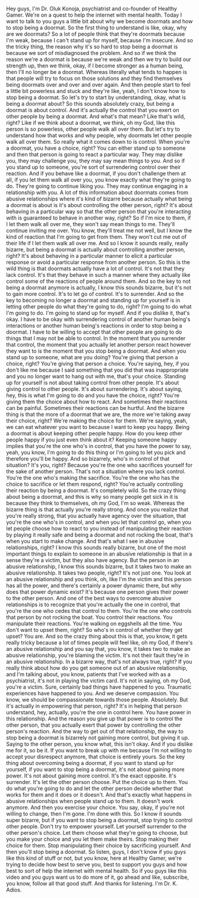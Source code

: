  Hey guys, I'm Dr. Oluk Konoja, psychiatrist and co-founder of Healthy Gamer. We're on a quest to help the internet with mental health. Today I want to talk to you guys a little bit about why we become doormats and how to stop being a doormat. So the first thing to understand is like, okay, why are we doormats? So a lot of people think that they're doormats because I'm weak, because I can't stand up for myself, because I'm insecure. And so the tricky thing, the reason why it's so hard to stop being a doormat is because we sort of misdiagnosed the problem. And so if we think the reason we're a doormat is because we're weak and then we try to build our strength up, then we think, okay, if I become stronger as a human being, then I'll no longer be a doormat. Whereas literally what tends to happen is that people will try to focus on those solutions and they find themselves being doormats over and over and over again. And then people start to feel a little bit powerless and stuck and they're like, yeah, I don't know how to stop being a doormat. So let's try to start by understanding, okay, what is being a doormat about? So this sounds absolutely crazy, but being a doormat is about control. And it's actually the control that you exert on other people by being a doormat. And what's that mean? Like that's wild, right? Like if we think about a doormat, we think, oh my God, like this person is so powerless, other people walk all over them. But let's try to understand how that works and why people, why doormats let other people walk all over them. So really what it comes down to is control. When you're a doormat, you have a choice, right? You can either stand up to someone and then that person is going to react a particular way. They may dislike you, they may challenge you, they may say mean things to you. And so if you stand up to someone, you're sort of surrendering control over their reaction. And if you behave like a doormat, if you don't challenge them at all, if you let them walk all over you, you know exactly what they're going to do. They're going to continue liking you. They may continue engaging in a relationship with you. A lot of this information about doormats comes from abusive relationships where it's kind of bizarre because actually what being a doormat is about is it's about controlling the other person, right? It's about behaving in a particular way so that the other person that you're interacting with is guaranteed to behave in another way, right? So if I'm nice to them, if I let them walk all over me, they won't say mean things to me. They'll continue inviting me over. You know, they'll treat me not well, but I know the kind of reaction that I'm going to get from them. They won't cut me out of their life if I let them walk all over me. And so I know it sounds really, really bizarre, but being a doormat is actually about controlling another person, right? It's about behaving in a particular manner to elicit a particular response or avoid a particular response from another person. So this is the wild thing is that doormats actually have a lot of control. It's not that they lack control. It's that they behave in such a manner where they actually like control some of the reactions of people around them. And so the key to not being a doormat anymore is actually, I know this sounds bizarre, but it's not to gain more control. It's to let go of control. It's to surrender. And so the key to becoming no longer a doormat and standing up for yourself is in letting other people do what they're going to do, right? I'm going to do what I'm going to do. I'm going to stand up for myself. And if you dislike it, that's okay. I have to be okay with surrendering control of another human being's interactions or another human being's reactions in order to stop being a doormat. I have to be willing to accept that other people are going to do things that I may not be able to control. In the moment that you surrender that control, the moment that you actually let another person react however they want to is the moment that you stop being a doormat. And when you stand up to someone, what are you doing? You're giving that person a choice, right? You're giving that person a choice. You're saying, hey, if you don't like me because I said something that you did that was inappropriate and you no longer want to hang out with me, that's your choice. Standing up for yourself is not about taking control from other people. It's about giving control to other people. It's about surrendering. It's about saying, hey, this is what I'm going to do and you have the choice, right? You're giving them the choice about how to react. And sometimes their reactions can be painful. Sometimes their reactions can be hurtful. And the bizarre thing is that the more of a doormat that we are, the more we're taking away their choice, right? We're making the choice for them. We're saying, yeah, we can eat whatever you want to because I want to keep you happy. Being a doormat is about keeping other people happy. How do you keep other people happy if you just even think about it? Keeping someone happy implies that you're the one who's in control, that you have the power to say, yeah, you know, I'm going to do this thing or I'm going to let you pick and therefore you'll be happy. And so bizarrely, who's in control of that situation? It's you, right? Because you're the one who sacrifices yourself for the sake of another person. That's not a situation where you lack control. You're the one who's making the sacrifice. You're the one who has the choice to sacrifice or let them respond, right? You're actually controlling their reaction by being a doormat. It's completely wild. So the crazy thing about being a doormat, and this is why so many people get sick in it is because they think to themselves, oh my God, I'm so weak. Whereas the bizarre thing is that actually you're really strong. And once you realize that you're really strong, that you actually have agency over the situation, that you're the one who's in control, and when you let that control go, when you let people choose how to react to you instead of manipulating their reaction by playing it really safe and being a doormat and not rocking the boat, that's when you start to make change. And that's what I see in abusive relationships, right? I know this sounds really bizarre, but one of the most important things to explain to someone in an abusive relationship is that in a sense they're a victim, but they also have agency. But the person in an abusive relationship, I know this sounds bizarre, but it takes two to make an abusive relationship. It takes two people, right? It's not just one. You look at an abusive relationship and you think, oh, like I'm the victim and this person has all the power, and there's certainly a power dynamic there, but why does that power dynamic exist? It's because one person gives their power to the other person. And one of the best ways to overcome abusive relationships is to recognize that you're actually the one in control, that you're the one who cedes that control to them. You're the one who controls that person by not rocking the boat. You control their reactions. You manipulate their reactions. You're walking on eggshells all the time. You don't want to upset them, right? So who's in control of whether they get upset? You are. And so the crazy thing about this is that, you know, it gets really tricky because a lot of times people will feel like, oh my God, if there's an abusive relationship and you say that, you know, it takes two to make an abusive relationship, you're blaming the victim. It's not their fault they're in an abusive relationship. In a bizarre way, that's not always true, right? If you really think about how do you get someone out of an abusive relationship, and I'm talking about, you know, patients that I've worked with as a psychiatrist, it's not in playing the victim card. It's not in saying, oh my God, you're a victim. Sure, certainly bad things have happened to you. Traumatic experiences have happened to you. And we deserve compassion. You know, we should be compassionate towards those people. Absolutely. But it's actually in empowering that person, right? It's in helping that person understand, hey, actually, you're the one in control here. You have power in this relationship. And the reason you give up that power is to control the other person, that you actually exert that power by controlling the other person's reaction. And the way to get out of that relationship, the way to stop being a doormat is bizarrely not gaining more control, but giving it up. Saying to the other person, you know what, this isn't okay. And if you dislike me for it, so be it. If you want to break up with me because I'm not willing to accept your disrespect anymore, that choice is entirely yours. So the key thing about overcoming being a doormat, if you want to stand up for yourself, if you want to stop being a doormat, it's not about gaining more power. It's not about gaining more control. It's the exact opposite. It's surrender. It's let the other person choose. Put the choice up to them. You do what you're going to do and let the other person decide whether that works for them and it does or it doesn't. And that's exactly what happens in abusive relationships when people stand up to them. It doesn't work anymore. And then you exercise your choice. You say, okay, if you're not willing to change, then I'm gone. I'm done with this. So I know it sounds super bizarre, but if you want to stop being a doormat, stop trying to control other people. Don't try to empower yourself. Let yourself surrender to the other person's choice. Let them choose what they're going to choose, but you make your choice and you let them make theirs. Stop making their choice for them. Stop manipulating their choice by sacrificing yourself. And then you'll stop being a doormat. So listen, guys, I don't know if you guys like this kind of stuff or not, but you know, here at Healthy Gamer, we're trying to decide how best to serve you, best to support you guys and how best to sort of help the internet with mental health. So if you guys like this video and you guys want us to do more of it, go ahead and like, subscribe, you know, follow all that good stuff. And thanks for listening. I'm Dr. K. Adios.